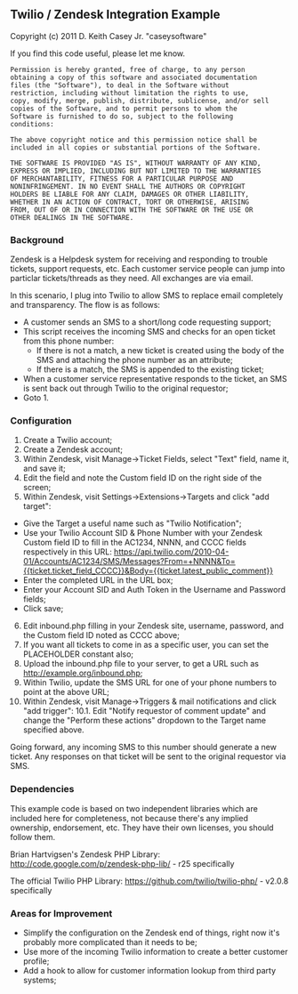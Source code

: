 
## Twilio / Zendesk Integration Example

Copyright (c) 2011 D. Keith Casey Jr. "caseysoftware"

If you find this code useful, please let me know.

    Permission is hereby granted, free of charge, to any person
    obtaining a copy of this software and associated documentation
    files (the "Software"), to deal in the Software without
    restriction, including without limitation the rights to use,
    copy, modify, merge, publish, distribute, sublicense, and/or sell
    copies of the Software, and to permit persons to whom the
    Software is furnished to do so, subject to the following
    conditions:

    The above copyright notice and this permission notice shall be
    included in all copies or substantial portions of the Software.

    THE SOFTWARE IS PROVIDED "AS IS", WITHOUT WARRANTY OF ANY KIND,
    EXPRESS OR IMPLIED, INCLUDING BUT NOT LIMITED TO THE WARRANTIES
    OF MERCHANTABILITY, FITNESS FOR A PARTICULAR PURPOSE AND
    NONINFRINGEMENT. IN NO EVENT SHALL THE AUTHORS OR COPYRIGHT
    HOLDERS BE LIABLE FOR ANY CLAIM, DAMAGES OR OTHER LIABILITY,
    WHETHER IN AN ACTION OF CONTRACT, TORT OR OTHERWISE, ARISING
    FROM, OUT OF OR IN CONNECTION WITH THE SOFTWARE OR THE USE OR
    OTHER DEALINGS IN THE SOFTWARE.

### Background

Zendesk is a Helpdesk system for receiving and responding to trouble tickets,
support requests, etc. Each customer service people can jump into particlar
tickets/threads as they need. All exchanges are via email.

In this scenario, I plug into Twilio to allow SMS to replace email completely
and transparency. The flow is as follows:

 *  A customer sends an SMS to a short/long code requesting support;
 *  This script receives the incoming SMS and checks for an open ticket from this phone number:
    *  If there is not a match, a new ticket is created using the body of the SMS and attaching the phone number as an attribute;
    *  If there is a match, the SMS is appended to the existing ticket;
 *  When a customer service representative responds to the ticket, an SMS is sent back out through Twilio to the original requestor;
 *  Goto 1.

### Configuration

1.  Create a Twilio account;
2.  Create a Zendesk account;
3.  Within Zendesk, visit Manage->Ticket Fields, select "Text" field, name it, and save it;
4.  Edit the field and note the Custom field ID on the right side of the screen;
5.  Within Zendesk, visit Settings->Extensions->Targets and click "add target":
 *  Give the Target a useful name such as "Twilio Notification";
 *  Use your Twilio Account SID & Phone Number with your Zendesk Custom field ID to fill in the AC1234, NNNN, and CCCC fields respectively in this URL: https://api.twilio.com/2010-04-01/Accounts/AC1234/SMS/Messages?From=+NNNN&To={{ticket.ticket_field_CCCC}}&Body={{ticket.latest_public_comment}}
 *  Enter the completed URL in the URL box;
 *  Enter your Account SID and Auth Token in the Username and Password fields;
 *  Click save;
6.  Edit inbound.php filling in your Zendesk site, username, password, and the Custom field ID noted as CCCC above;
7.  If you want all tickets to come in as a specific user, you can set the PLACEHOLDER constant also;
8.  Upload the inbound.php file to your server, to get a URL such as http://example.org/inbound.php;
9.  Within Twilio, update the SMS URL for one of your phone numbers to point at the above URL;
10.  Within Zendesk, visit Manage->Triggers & mail notifications and click "add trigger":
10.1.  Edit "Notify requestor of comment update" and change the "Perform these actions" dropdown to the Target name specified above.

Going forward, any incoming SMS to this number should generate a new ticket.
Any responses on that ticket will be sent to the original requestor via SMS.

### Dependencies

This example code is based on two independent libraries which are included here
for completeness, not because there's any implied ownership, endorsement, etc.
They have their own licenses, you should follow them.

Brian Hartvigsen's  Zendesk PHP Library:
http://code.google.com/p/zendesk-php-lib/ - r25 specifically

The official Twilio PHP Library:
https://github.com/twilio/twilio-php/ - v2.0.8 specifically

### Areas for Improvement

 *  Simplify the configuration on the Zendesk end of things, right now it's
probably more complicated than it needs to be;
 *  Use more of the incoming Twilio information to create a better customer
profile;
 *  Add a hook to allow for customer information lookup from third party systems;